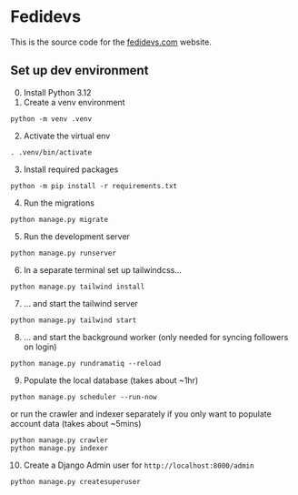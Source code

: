 # Fedidevs

This is the source code for the [fedidevs.com](https://fedidevs.com) website.

## Set up dev environment

0. Install Python 3.12
1. Create a venv environment
```
python -m venv .venv
```

2. Activate the virtual env
```
. .venv/bin/activate
```

3. Install required packages
```
python -m pip install -r requirements.txt
```

4. Run the migrations
```
python manage.py migrate
```

5. Run the development server
```
python manage.py runserver
```

6. In a separate terminal set up tailwindcss...
```
python manage.py tailwind install
```

7. ... and start the tailwind server
```
python manage.py tailwind start
```

8. ... and start the background worker (only needed for syncing followers on login)
```
python manage.py rundramatiq --reload
```

9. Populate the local database (takes about ~1hr)
```
python manage.py scheduler --run-now
```

or run the crawler and indexer separately if you only want to populate account data (takes about ~5mins)

```
python manage.py crawler
python manage.py indexer
```

10. Create a Django Admin user for `http://localhost:8000/admin`
```
python manage.py createsuperuser
```
